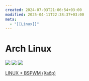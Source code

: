 ```yaml
---
created: 2024-07-03T21:06:54+03:00
modified: 2025-04-11T22:38:37+03:00
meta:
  - "[[Linux]]"
---
```


# Arch Linux

![](https://youtu.be/i9M94y8PIsU?si=CTod7FnCnlegzmkA)
![](https://youtu.be/9zewiGf7j-A?si=Al4C-ySWwdvsMY_9)
![](https://youtu.be/fF4DXK1dpzA?si=lKuGgxjkz2GSZ-OE)


[LINUX + BSPWM (Хабр)](https://habr.com/ru/sandbox/211835/)
